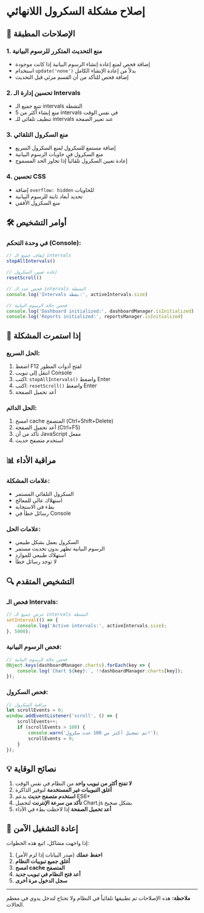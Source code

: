 # إصلاح مشكلة السكرول اللانهائي

## 🔧 الإصلاحات المطبقة

### 1. منع التحديث المتكرر للرسوم البيانية
- إضافة فحص لمنع إعادة إنشاء الرسوم البيانية إذا كانت موجودة
- استخدام `update('none')` بدلاً من إعادة الإنشاء الكامل
- إضافة فحص للتأكد من أن القسم مرئي قبل التحديث

### 2. تحسين إدارة الـ Intervals
- تتبع جميع الـ intervals النشطة
- منع إنشاء أكثر من 5 intervals في نفس الوقت
- تنظيف تلقائي للـ intervals عند تغيير الصفحة

### 3. منع السكرول التلقائي
- إضافة مستمع للسكرول لمنع السكرول السريع
- منع السكرول في حاويات الرسوم البيانية
- إعادة تعيين السكرول تلقائياً إذا تجاوز الحد المسموح

### 4. تحسين CSS
- إضافة `overflow: hidden` للحاويات
- تحديد أبعاد ثابتة للرسوم البيانية
- منع السكرول الأفقي

## 🛠️ أوامر التشخيص

### في وحدة التحكم (Console):
```javascript
// إيقاف جميع الـ intervals
stopAllIntervals()

// إعادة تعيين السكرول
resetScroll()

// فحص عدد الـ intervals النشطة
console.log('Intervals نشطة:', activeIntervals.size)

// فحص حالة الرسوم البيانية
console.log('Dashboard initialized:', dashboardManager.isInitialized)
console.log('Reports initialized:', reportsManager.isInitialized)
```

## 🚨 إذا استمرت المشكلة

### الحل السريع:
1. اضغط F12 لفتح أدوات المطور
2. انتقل إلى تبويب Console
3. اكتب: `stopAllIntervals()` واضغط Enter
4. اكتب: `resetScroll()` واضغط Enter
5. أعد تحميل الصفحة

### الحل الدائم:
1. امسح cache المتصفح (Ctrl+Shift+Delete)
2. أعد تحميل الصفحة (Ctrl+F5)
3. تأكد من أن JavaScript مفعل
4. استخدم متصفح حديث

## 📊 مراقبة الأداء

### علامات المشكلة:
- السكرول التلقائي المستمر
- استهلاك عالي للمعالج
- بطء في الاستجابة
- رسائل خطأ في Console

### علامات الحل:
- السكرول يعمل بشكل طبيعي
- الرسوم البيانية تظهر بدون تحديث مستمر
- استهلاك طبيعي للموارد
- لا توجد رسائل خطأ

## 🔍 التشخيص المتقدم

### فحص الـ Intervals:
```javascript
// عرض جميع الـ intervals النشطة
setInterval(() => {
    console.log('Active intervals:', activeIntervals.size);
}, 5000);
```

### فحص الرسوم البيانية:
```javascript
// فحص حالة الرسوم البيانية
Object.keys(dashboardManager.charts).forEach(key => {
    console.log(`Chart ${key}:`, !!dashboardManager.charts[key]);
});
```

### فحص السكرول:
```javascript
// مراقبة السكرول
let scrollEvents = 0;
window.addEventListener('scroll', () => {
    scrollEvents++;
    if (scrollEvents > 100) {
        console.warn('تم تسجيل أكثر من 100 حدث سكرول!');
        scrollEvents = 0;
    }
});
```

## 💡 نصائح الوقاية

1. **لا تفتح أكثر من تبويب واحد** من النظام في نفس الوقت
2. **أغلق التبويبات غير المستخدمة** لتوفير الذاكرة
3. **استخدم متصفح حديث** يدعم ES6+
4. **تأكد من سرعة الإنترنت** لتحميل Chart.js بشكل صحيح
5. **أعد تحميل الصفحة** إذا لاحظت بطء في الأداء

## 🔄 إعادة التشغيل الآمن

إذا واجهت مشاكل، اتبع هذه الخطوات:

1. **احفظ عملك** (صدر البيانات إذا لزم الأمر)
2. **أغلق جميع تبويبات النظام**
3. **امسح cache المتصفح**
4. **أعد فتح النظام في تبويب جديد**
5. **سجل الدخول مرة أخرى**

---

**ملاحظة:** هذه الإصلاحات تم تطبيقها تلقائياً في النظام ولا تحتاج لتدخل يدوي في معظم الحالات.